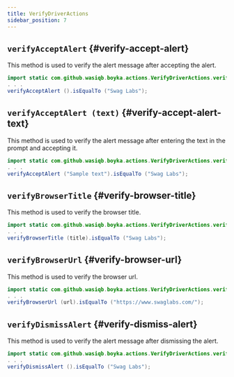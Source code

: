 ```yaml
---
title: VerifyDriverActions
sidebar_position: 7
---
```


## `verifyAcceptAlert` {#verify-accept-alert}

This method is used to verify the alert message after accepting the alert.

```java
import static com.github.wasiqb.boyka.actions.VerifyDriverActions.verifyAcceptAlert;
. . .
verifyAcceptAlert ().isEqualTo ("Swag Labs");
```

## `verifyAcceptAlert (text)` {#verify-accept-alert-text}

This method is used to verify the alert message after entering the text in the prompt and accepting it.

```java
import static com.github.wasiqb.boyka.actions.VerifyDriverActions.verifyAcceptAlert;
. . .
verifyAcceptAlert ("Sample text").isEqualTo ("Swag Labs");
```

## `verifyBrowserTitle` {#verify-browser-title}

This method is used to verify the browser title.

```java
import static com.github.wasiqb.boyka.actions.VerifyDriverActions.verifyBrowserTitle;
. . .
verifyBrowserTitle (title).isEqualTo ("Swag Labs");
```

## `verifyBrowserUrl` {#verify-browser-url}

This method is used to verify the browser url.

```java
import static com.github.wasiqb.boyka.actions.VerifyDriverActions.verifyBrowserUrl;
. . .
verifyBrowserUrl (url).isEqualTo ("https://www.swaglabs.com/");
```

## `verifyDismissAlert` {#verify-dismiss-alert}

This method is used to verify the alert message after dismissing the alert.

```java
import static com.github.wasiqb.boyka.actions.VerifyDriverActions.verifyDismissAlert;
. . .
verifyDismissAlert ().isEqualTo ("Swag Labs");
```
